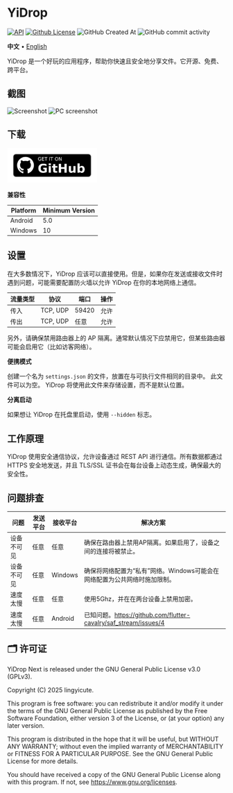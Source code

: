 # YiDrop

[![API](https://img.shields.io/badge/API-21%2B-yellow.svg?style=flat)](https://developer.android.com/about/versions/lollipop)
[![Github License](https://img.shields.io/github/license/lingyicute/YiDrop?color=%2364f573&style=flat)](https://github.com/lingyicute/YiDrop/blob/master/COPYING)
![GitHub Created At](https://img.shields.io/github/created-at/lingyicute/YiDrop)
![GitHub commit activity](https://img.shields.io/github/commit-activity/y/lingyicute/YiDrop)

**中文** • [English](README_EN.md)

YiDrop 是一个好玩的应用程序，帮助你快速且安全地分享文件。它开源、免费、跨平台。

## 截图

<img src="https://drop.92li.us.kg/img/yidrop.webp" alt="Screenshot" height="300"/> <img src="https://drop.92li.us.kg/img/screenshot-pc.webp" alt="PC screenshot" height="300"/>

## 下载

[<img src="https://github.com/lingyicute/YiLink-Next/blob/next/images/get-it-on-github.png?raw=true" alt="Get it on GitHub" height="80">](https://github.com/lingyicute/YiDrop/releases)

**兼容性**

| Platform | Minimum Version |
|----------|-----------------|
| Android  | 5.0             |
| Windows  | 10              |

## 设置

在大多数情况下，YiDrop 应该可以直接使用。但是，如果你在发送或接收文件时遇到问题，可能需要配置防火墙以允许 YiDrop 在你的本地网络上通信。

| 流量类型 | 协议 | 端口  | 操作 |
|---------|------|------|------|
| 传入     | TCP, UDP | 59420 | 允许  |
| 传出     | TCP, UDP | 任意   | 允许  |

另外，请确保禁用路由器上的 AP 隔离。通常默认情况下应禁用它，但某些路由器可能会启用它（比如访客网络）。

**便携模式**

创建一个名为 `settings.json` 的文件，放置在与可执行文件相同的目录中。
此文件可以为空。
YiDrop 将使用此文件来存储设置，而不是默认位置。

**分离启动**

如果想让 YiDrop 在托盘里启动，使用 `--hidden` 标志。

## 工作原理

YiDrop 使用安全通信协议，允许设备通过 REST API 进行通信。所有数据都通过 HTTPS 安全地发送，并且 TLS/SSL 证书会在每台设备上动态生成，确保最大的安全性。

## 问题排查

| 问题                | 发送平台          | 接收平台          | 解决方案                                                                                                                                |
|--------------------|--------------------|----------------------|-----------------------------------------------------------------------------------------------------------------------------------------|
| 设备不可见          | 任意              | 任意                | 确保在路由器上禁用AP隔离。如果启用了，设备之间的连接将被禁止。                          |
| 设备不可见          | 任意              | Windows            | 确保将网络配置为“私有”网络。Windows可能会在网络配置为公共网络时施加限制。          |
| 速度太慢           | 任意              | 任意                | 使用5Ghz，并在在两台设备上禁用加密。                                                                                           |
| 速度太慢           | 任意              | Android            | 已知问题。https://github.com/flutter-cavalry/saf_stream/issues/4                                                                     |


## 🗂️ 许可证

YiDrop Next is released under the GNU General Public License v3.0 (GPLv3).

Copyright (C) 2025 lingyicute.

This program is free software: you can redistribute it and/or modify
it under the terms of the GNU General Public License as published by
the Free Software Foundation, either version 3 of the License, or
(at your option) any later version.

This program is distributed in the hope that it will be useful,
but WITHOUT ANY WARRANTY; without even the implied warranty of
MERCHANTABILITY or FITNESS FOR A PARTICULAR PURPOSE.  See the
GNU General Public License for more details.

You should have received a copy of the GNU General Public License
along with this program.  If not, see https://www.gnu.org/licenses.

